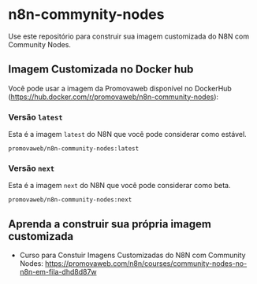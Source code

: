 # n8n-commynity-nodes

Use este repositório para construir sua imagem customizada do N8N com Community Nodes.

## Imagem Customizada no Docker hub

Você pode usar a imagem da Promovaweb disponível no DockerHub (https://hub.docker.com/r/promovaweb/n8n-community-nodes):

### Versão `latest`

Esta é a imagem `latest` do N8N que você pode considerar como estável.

```
promovaweb/n8n-community-nodes:latest
```

### Versão `next`

Esta é a imagem `next` do N8N que você pode considerar como beta.

```
promovaweb/n8n-community-nodes:next
```

## Aprenda a construir sua própria imagem customizada

- Curso para Constuir Imagens Customizadas do N8N com Community Nodes: https://promovaweb.com/n8n/courses/community-nodes-no-n8n-em-fila-dhd8d87w